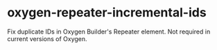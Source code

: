 # oxygen-repeater-incremental-ids
Fix duplicate IDs in Oxygen Builder's Repeater element. 
Not required in current versions of Oxygen.
